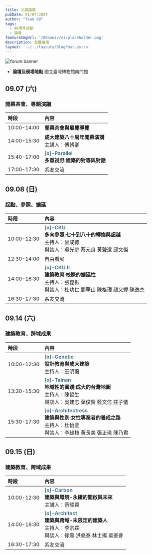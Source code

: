 ```yaml
---
title: 北展論壇
pubDate: 01/07/2024
author: "Team 80"
tags:
  - 80周年活動
  - 論壇
featureImgUrl: '/80anniv/vi/placeholder.png'
description: 北展論壇
layout: '../../layouts/BlogPost.astro'
---
```


![forum banner](/80anniv/events/banner-forum.png)


- **論壇及展場地點**  國立臺灣博物館南門館

## 09.07 (六)
### 開幕茶會、專題演講

|時段|內容|
| :- | :- |
|10:00-14:00| **開幕茶會與展覽導覽** |
|14:00-15:30| **成大建築八十周年開幕演講**<br>主講人：傅朝卿|
|15:40-17:00|<strong style="color: rgb(74, 117, 140);">[o]-Parallel</strong>  <br>**多重視野:建築的對等與對話**|
|17:00-17:30 |系友交流|


## 09.08 (日)
### 起點、參照、擴延


|時段| 內容                                                                                                                                    |
| :- |:--------------------------------------------------------------------------------------------------------------------------------------|
|10:00-12:30|  <strong style="color: rgb(74, 117, 140);">[o]-CKU</strong><br>**多向參照:七十到八十的轉換與超越**<br>主持人：曾成徳<br>與談人：吳光庭 蔡元良 黃聲遠 邱文傑|
|12:30-14:00| 自由看展                                                                                                                                  |
|14:00-16:30|<strong style="color: rgb(74, 117, 140);"> [o]-CKU II</strong> <br>**建築教育:校際的擴延性**<br>主持人：張崑振<br>與談人：杜功仁 關華山 陳格理 趙又蟬 陳逸杰                                                  |
|16:30-17:30| 系友交流                                                                                                                                  |


## 09.14 (六)
### 建築教育、跨域成果

|時段| 內容                                                                                                     |
| :- |:-------------------------------------------------------------------------------------------------------|
|10:00-12:30|<strong style="color: rgb(74, 117, 140);"> [o]-Genetic</strong><br>**設計教育與成大建築**<br>主持人：王明蘅|
|13:30-15:30|<strong style="color: rgb(74, 117, 140);"> [o]-Tainan </strong><br>**地域性的實踐:成大的台灣地圖** <br>主持人：陳哲生<br>與談人：吳建志 葉俊賢 藍文佶 莊子儀|
|15:30-17:30|<strong style="color: rgb(74, 117, 140);"> [o]-Architectress</strong> <br>**建築與性別:女性專業者的養成之路**<br>主持人：杜怡萱<br>與談人：李綠枝 黃長美 張正瑜 陳乃君                      |


## 09.15 (日)
### 建築教育、跨域成果

|時段| 內容                                                                                                                                 |
| :- |:-----------------------------------------------------------------------------------------------------------------------------------|
|10:00-12:30|<strong style="color: rgb(74, 117, 140);"> [o]-Carbon</strong><br>**建築與環境-永續的開啟與未來**<br>主講人：蔡耀賢                                                    |
|14:00-16:30|<strong style="color: rgb(74, 117, 140);"> [o]-Architect</strong><br>**建築與跨域-未限定的建築人**<br>主持人：李宗霖<br>與談人：徐震 洪堯泰 林⼠揚 吳崟睿|
|16:30-17:30| 系友交流                                                                                                                               |

